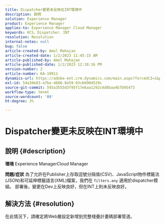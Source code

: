 ```yaml
---
title: Dispatcher變更未反映在INT環境中
description: 說明
solution: Experience Manager
product: Experience Manager
applies-to: Experience Manager Cloud Manager
keywords: KCS、Dispatcher、INT
resolution: Resolution
internal-notes: null
bug: false
article-created-by: Amol Mahajan
article-created-date: 1/2/2023 11:45:15 AM
article-published-by: Amol Mahajan
article-published-date: 1/2/2023 12:18:16 PM
version-number: 2
article-number: KA-19911
dynamics-url: https://adobe-ent.crm.dynamics.com/main.aspx?forceUCI=1&pagetype=entityrecord&etn=knowledgearticle&id=110e60e6-928a-ed11-81ac-6045bd006ce9
exl-id: 54a39e83-a7be-4686-8e59-93cb6904529c
source-git-commit: 593a3555d3f95f17e6aa1292c4d8baa4b7b95473
workflow-type: tm+mt
source-wordcount: '89'
ht-degree: 3%

---
```


# Dispatcher變更未反映在INT環境中

## 說明 {#description}

<b>環境</b>
Experience ManagerCloud Manager


<b>問題/症狀</b>
為了允許在Publisher上存取逗號分隔值(CSV)、JavaScript物件標籤法(JSON)和可延伸標籤語言(XML)檔案，我們在 `filters.any` 適用於dispatcher模組。 部署後，變更在Dev上反映良好，但在INT上則未反映良好。


## 解決方法 {#resolution}

在此情況下，請確定將Web層設定新增到完整棧疊計畫碼部署管道。
